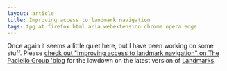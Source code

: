 ```yaml
---
layout: article
title: Improving access to landmark navigation
tags: tpg at firefox html aria webextension chrome opera edge
---
```


Once again it seems a little quiet here, but I have been working on some stuff.  Please [check out "Improving access to landmark navigation" on The Paciello Group 'blog](https://www.paciellogroup.com/blog/2017/05/improving-access-to-landmark-navigation/) for the lowdown on the latest version of [Landmarks](http://matatk.agrip.org.uk/landmarks/).
